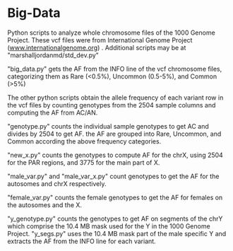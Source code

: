 # Big-Data
Python scripts to analyze whole chromosome files of the 1000 Genome Project. These vcf files were from International Genome Project  (www.internationalgenome.org) . Additional scripts may be at "marshalljordanmd/std_dev.py"

"big_data.py"  gets the AF from the INFO line of the vcf chromosome files, categorizing them as Rare (<0.5%), Uncommon (0.5-5%), and Common (>5%)

The other python scripts obtain the allele frequency of each variant row in the vcf files by counting genotypes from the 2504 sample columns and computing the AF from AC/AN.

"genotype.py" counts the individual sample genotypes to get AC and divides by 2504 to get AF. the AF are grouped into Rare, Uncommon, and Common according the above frequency categories.

"new_x.py" counts the genotypes to compute AF for the chrX, using 2504 for the PAR regions, and 3775 for the main part of X.

"male_var.py" and "male_var_x.py" count genotypes to get the AF for the autosomes and chrX respectively.

"female_var.py" counts the female genotypes to get the AF for females on the autosomes and the X.

"y_genotype.py" counts the genotypes to get AF on segments of the chrY which comprise the 10.4 MB mask used for the Y in the 1000 Genome Project. "y_segs.py" uses the 10.4 MB mask part of the male specific Y and extracts the AF from the INFO line for each variant.
